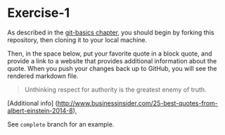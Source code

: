 # Exercise-1

As described in the [git-basics chapter](https://info201.github.io/git-basics.html), you should begin by forking this repository, then cloning it to your local machine.

Then, in the space below, put your favorite quote in a block quote, and provide a link to a website that provides additional information about the quote. When you push your changes back up to GitHub, you will see the rendered markdown file.

> Unthinking respect for authority is the greatest enemy of truth.

[Additional info]  (http://www.businessinsider.com/25-best-quotes-from-albert-einstein-2014-8),



See `complete` branch for an example.
